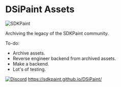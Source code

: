 # DSiPaint Assets
<p><img align="center" src="https://avatars.githubusercontent.com/u/130017968?s=200&v=4" alt="SDKPaint" /></p>


Archiving the legacy of the SDKPaint community.

To-do:
- Archive assets.
- Reverse engineer backend from archived assets.
- Make a backend.
- Lot's of testing.

[![Discord](https://tinyurl.com/2p9xchfn)](https://discord.gg/znMAEfN7Xm)
https://sdkpaint.github.io/DSiPaint/
